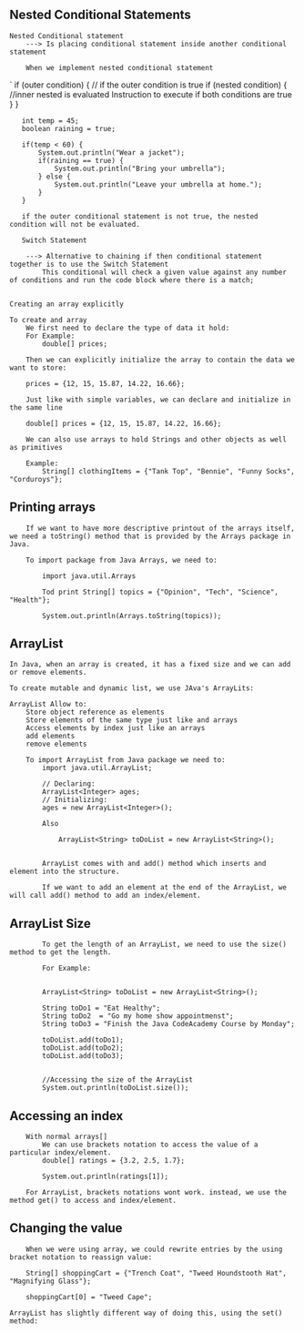 ## Nested Conditional Statements
    Nested Conditional statement 
        ---> Is placing conditional statement inside another conditional statement 

        When we implement nested conditional statement

`
        if (outer condition) { // if the outer condition is true
           if (nested condition) { //inner nested is evaluated 
             Instruction to execute if both conditions are true
         }
       }

       int temp = 45;
       boolean raining = true;

       if(temp < 60) {
           System.out.println("Wear a jacket");
           if(raining == true) {
               System.out.println("Bring your umbrella");
           } else {
               System.out.println("Leave your umbrella at home.");
           }
       }

       if the outer conditional statement is not true, the nested condition will not be evaluated. 

       Switch Statement 

        ---> Alternative to chaining if then conditional statement together is to use the Switch Statement
            This conditional will check a given value against any number of conditions and run the code block where there is a match;   


    Creating an array explicitly 

    To create and array 
        We first need to declare the type of data it hold:
        For Example:
            double[] prices;

        Then we can explicitly initialize the array to contain the data we want to store:

        prices = {12, 15, 15.87, 14.22, 16.66};

        Just like with simple variables, we can declare and initialize in the same line 

        double[] prices = {12, 15, 15.87, 14.22, 16.66};

        We can also use arrays to hold Strings and other objects as well as primitives

        Example:
            String[] clothingItems = {"Tank Top", "Bennie", "Funny Socks", "Corduroys"};

## Printing arrays

        If we want to have more descriptive printout of the arrays itself, we need a toString() method that is provided by the Arrays package in Java.

        To import package from Java Arrays, we need to:

            import java.util.Arrays

            Tod print String[] topics = {"Opinion", "Tech", "Science", "Health"};
            
            System.out.println(Arrays.toString(topics));

##  ArrayList 

    In Java, when an array is created, it has a fixed size and we can add or remove elements. 

    To create mutable and dynamic list, we use JAva's ArrayLits:

    ArrayList Allow to:
        Store object reference as elements
        Store elements of the same type just like and arrays
        Access elements by index just like an arrays 
        add elements
        remove elements 

        To import ArrayList from Java package we need to:
            import java.util.ArrayList;

            // Declaring:
            ArrayList<Integer> ages;
            // Initializing:
            ages = new ArrayList<Integer>();

            Also 

                ArrayList<String> toDoList = new ArrayList<String>();

            
            ArrayList comes with and add() method which inserts and element into the structure.

            If we want to add an element at the end of the ArrayList, we will call add() method to add an index/element.

## ArrayList Size 

            To get the length of an ArrayList, we need to use the size() method to get the length.

            For Example:


            ArrayList<String> toDoList = new ArrayList<String>();

            String toDo1 = "Eat Healthy";
            String toDo2  = "Go my home show appointmenst";
            String toDo3 = "Finish the Java CodeAcademy Course by Monday";

            toDoList.add(toDo1);
            toDoList.add(toDo2);
            toDoList.add(toDo3);


            //Accessing the size of the ArrayList 
            System.out.println(toDoList.size());

## Accessing an index 

        With normal arrays[]
            We can use brackets notation to access the value of a particular index/element.
            double[] ratings = {3.2, 2.5, 1.7};
 
            System.out.println(ratings[1]);

        For ArrayList, brackets notations wont work. instead, we use the method get() to access and index/element.

## Changing the value

        When we were using array, we could rewrite entries by the using bracket notation to reassign value:

        String[] shoppingCart = {"Trench Coat", "Tweed Houndstooth Hat", "Magnifying Glass"};
 
        shoppingCart[0] = "Tweed Cape";

    ArrayList has slightly different way of doing this, using the set() method:

    






            

